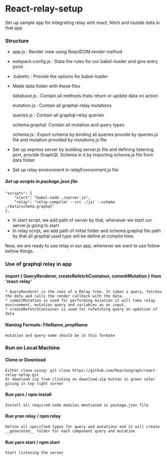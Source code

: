# React-relay-setup
Set up sample app for integrating relay with react, fetch and mutate data in that app

### Structure
* app.js : Render view using ReactDOM.render method

* webpack.config.js : State the rules for our babel-loader and give entry point

* .babelrc : Provide the options for babel-loader

* Made data folder with these files

    database.js : Contain all methods thats return or update data on action

    mutation.js : Contain all graphql-relay mutations

    queries.js : Contain all graphql-relay queries

    schema.graphql: Contain all mutation and query types

    schema.js : Export schema by binding all queries provide by queries.js file and mutation provided by mutations.js file

* Set up express server by building server.js file and defining listening port, provide  GraphQL Schema in it by importing schema.js file from data folder

* Set up relay environment in relayEnvironment.js file

##### Set up scripts in package.json file

    "scripts": {
        "start": "babel-node ./server.js",
        "relay": "relay-compiler --src ./js/ --schema ./data/schema.graphql"
    },

* In start script, we add path of server by that, whenever we start our server.js going to start.
* In relay script, we add path of initial folder and schema.graphql file path by that all graphql used type will be define at compile time.

Now, we are ready to use relay in our app, whenever we want to use follow bellow things.

### Use of graphql relay in app

#### import { QueryRenderer, createRefetchContainer, commitMutation  } from 'react-relay'
    * QueryRenderer is the root of a Relay tree. It takes a query, fetches the data and calls the render callback with the data.
    * commitMutation is used for performing mutation it will take relay environment, mutation query and variables as an input.
    * createRefetchContainer is used for refetching query on updation of data

#### Naming Formate: FileName_propName
    mutation and query name should be in this formate

### Run on Local Machine

#### Clone or Download
    Either clone using: git clone https://github.com/Reactongraph/react-relay-setup.git
    Or download zip from clicking on download-zip button in green color giving in top right corner
    
#### Run yarn / npm install
    Install all required node modules mentioned in package.json file
    
#### Run yran relay / npm relay
    Define all specified types for query and mutations and it will create __generated__ folder for each component query and mutation
    
#### Run yarn start / npm start
    Start listening the server
